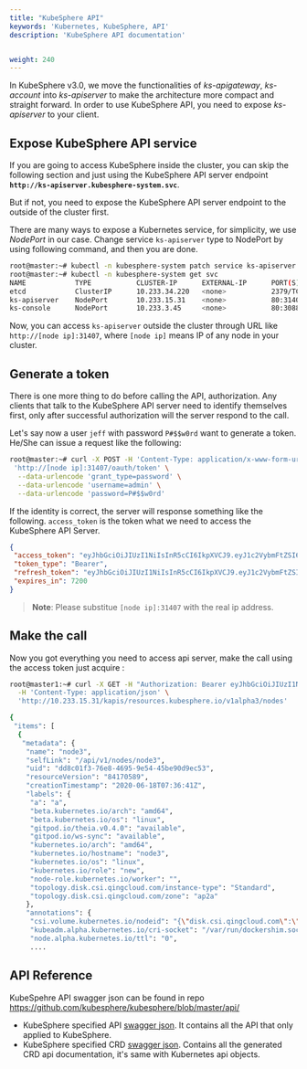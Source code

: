 ```yaml
---
title: "KubeSphere API"
keywords: 'Kubernetes, KubeSphere, API'
description: 'KubeSphere API documentation'


weight: 240
---
```


In KubeSphere v3.0, we move the functionalities of _ks-apigateway_, _ks-account_ into _ks-apiserver_ to make the architecture more compact and straight forward. In order to use KubeSphere API, you need to expose _ks-apiserver_ to your client.

## Expose KubeSphere API service
If you are going to access KubeSphere inside the cluster, you can skip the following section and just using the KubeSphere API server endpoint **`http://ks-apiserver.kubesphere-system.svc`**. 

But if not, you need to expose the KubeSphere API server endpoint to the outside of the cluster first.

There are many ways to expose a Kubernetes service, for simplicity, we use _NodePort_ in our case. Change service `ks-apiserver` type to NodePort by using following command, and then you are done.
```bash
root@master:~# kubectl -n kubesphere-system patch service ks-apiserver -p '{"spec":{"type":"NodePort"}}'
root@master:~# kubectl -n kubesphere-system get svc
NAME            TYPE           CLUSTER-IP      EXTERNAL-IP      PORT(S)              AGE
etcd            ClusterIP      10.233.34.220   <none>           2379/TCP             44d
ks-apiserver    NodePort       10.233.15.31    <none>           80:31407/TCP         49d
ks-console      NodePort       10.233.3.45     <none>           80:30880/TCP         49d
```

Now, you can access `ks-apiserver` outside the cluster through URL like `http://[node ip]:31407`, where `[node ip]` means IP of any node in your cluster.

## Generate a token
There is one more thing to do before calling the API, authorization. Any clients that talk to the KubeSphere API server need to identify themselves first, only after successful authorization will the server respond to the call.

Let's say now a user `jeff` with password `P#$$w0rd` want to generate a token. He/She can issue a request like the following:
```bash
root@master:~# curl -X POST -H 'Content-Type: application/x-www-form-urlencoded' \
 'http://[node ip]:31407/oauth/token' \
  --data-urlencode 'grant_type=password' \
  --data-urlencode 'username=admin' \
  --data-urlencode 'password=P#$$w0rd'
``` 
If the identity is correct, the server will response something like the following. `access_token` is the token what we need to access the KubeSphere API Server.
```json
{
 "access_token": "eyJhbGciOiJIUzI1NiIsInR5cCI6IkpXVCJ9.eyJ1c2VybmFtZSI6ImFkbWluIiwidWlkIjoiYTlhNjJmOTEtYWQ2Yi00MjRlLWIxNWEtZTFkOTcyNmUzNDFhIiwidG9rZW5fdHlwZSI6ImFjY2Vzc190b2tlbiIsImV4cCI6MTYwMDg1MjM5OCwiaWF0IjoxNjAwODQ1MTk4LCJpc3MiOiJrdWJlc3BoZXJlIiwibmJmIjoxNjAwODQ1MTk4fQ.Hcyf-CPMeq8XyQQLz5PO-oE1Rp1QVkOeV_5J2oX1hvU",
 "token_type": "Bearer",
 "refresh_token": "eyJhbGciOiJIUzI1NiIsInR5cCI6IkpXVCJ9.eyJ1c2VybmFtZSI6ImFkbWluIiwidWlkIjoiYTlhNjJmOTEtYWQ2Yi00MjRlLWIxNWEtZTFkOTcyNmUzNDFhIiwidG9rZW5fdHlwZSI6InJlZnJlc2hfdG9rZW4iLCJleHAiOjE2MDA4NTk1OTgsImlhdCI6MTYwMDg0NTE5OCwiaXNzIjoia3ViZXNwaGVyZSIsIm5iZiI6MTYwMDg0NTE5OH0.PerssCLVXJD7BuCF3Ow8QUNYLQxjwqC8m9iOkRRD6Tc",
 "expires_in": 7200
}
```
> **Note**: Please substitue `[node ip]:31407` with the real ip address. 

## Make the call

Now you got everything you need to access api server, make the call using the access token just acquire :
```bash
root@master1:~# curl -X GET -H "Authorization: Bearer eyJhbGciOiJIUzI1NiIsInR5cCI6IkpXVCJ9.eyJ1c2VybmFtZSI6ImFkbWluIiwidWlkIjoiYTlhNjJmOTEtYWQ2Yi00MjRlLWIxNWEtZTFkOTcyNmUzNDFhIiwidG9rZW5fdHlwZSI6ImFjY2Vzc190b2tlbiIsImV4cCI6MTYwMDg1MjM5OCwiaWF0IjoxNjAwODQ1MTk4LCJpc3MiOiJrdWJlc3BoZXJlIiwibmJmIjoxNjAwODQ1MTk4fQ.Hcyf-CPMeq8XyQQLz5PO-oE1Rp1QVkOeV_5J2oX1hvU" \
  -H 'Content-Type: application/json' \
  'http://10.233.15.31/kapis/resources.kubesphere.io/v1alpha3/nodes'

{
 "items": [
  {
   "metadata": {
    "name": "node3",
    "selfLink": "/api/v1/nodes/node3",
    "uid": "dd8c01f3-76e8-4695-9e54-45be90d9ec53",
    "resourceVersion": "84170589",
    "creationTimestamp": "2020-06-18T07:36:41Z",
    "labels": {
     "a": "a",
     "beta.kubernetes.io/arch": "amd64",
     "beta.kubernetes.io/os": "linux",
     "gitpod.io/theia.v0.4.0": "available",
     "gitpod.io/ws-sync": "available",
     "kubernetes.io/arch": "amd64",
     "kubernetes.io/hostname": "node3",
     "kubernetes.io/os": "linux",
     "kubernetes.io/role": "new",
     "node-role.kubernetes.io/worker": "",
     "topology.disk.csi.qingcloud.com/instance-type": "Standard",
     "topology.disk.csi.qingcloud.com/zone": "ap2a"
    },
    "annotations": {
     "csi.volume.kubernetes.io/nodeid": "{\"disk.csi.qingcloud.com\":\"i-icjxhi1e\"}",
     "kubeadm.alpha.kubernetes.io/cri-socket": "/var/run/dockershim.sock",
     "node.alpha.kubernetes.io/ttl": "0",
     ....
```

## API Reference
KubeSpehre API swagger json can be found in repo https://github.com/kubesphere/kubesphere/blob/master/api/

- KubeSphere specified API [swagger json](https://github.com/kubesphere/kubesphere/blob/master/api/ks-openapi-spec/swagger.json). It contains all the API that only applied to KubeSphere.
- KubeSphere specified CRD [swagger json](https://github.com/kubesphere/kubesphere/blob/master/api/openapi-spec/swagger.json). Contains all the generated CRD api documentation, it's same with Kubernetes api objects.
